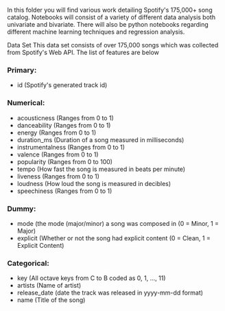 In this folder you will find various work detailing Spotify's 175,000+ song catalog. Notebooks will consist of a variety of different data analysis both univariate 
and bivariate. There will also be python notebooks regarding different machine learning techniques and regression analysis.

Data Set
This data set consists of over 175,000 songs which was collected from Spotify's Web API. The list of features are below

### Primary:
- id (Spotify's generated track id)

### Numerical:
 - acousticness (Ranges from 0 to 1)
 - danceability (Ranges from 0 to 1)
 - energy (Ranges from 0 to 1)
 - duration_ms (Duration of a song measured in milliseconds)
 - instrumentalness (Ranges from 0 to 1)
 - valence (Ranges from 0 to 1)
 - popularity (Ranges from 0 to 100)
 - tempo (How fast the song is measured in beats per minute)
 - liveness (Ranges from 0 to 1)
 - loudness (How loud the song is measured in decibles)
 - speechiness (Ranges from 0 to 1)
 
### Dummy:
 - mode (the mode (major/minor) a song was composed in (0 = Minor, 1 = Major)
 - explicit (Whether or not the song had explicit content (0 = Clean, 1 = Explicit Content)
 
### Categorical:
 - key (All octave keys from C to B coded as 0, 1, ..., 11)
 - artists (Name of artist)
 - release_date (date the track was released in yyyy-mm-dd format)
 - name (Title of the song)
